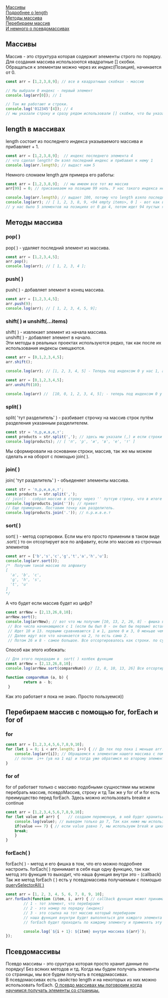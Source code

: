 [Массивы](#arr)<br>
[Подробнее о length](#length)<br>
[Методы массива](#methods)<br>
[Перебираем массив](#for)<br>
[И немного о псевдомассивах](#psevdo)

## <a name ='arr'> Массивы </a> ## 
Массив - это структура которая содержит элементы строго по порядку. Для создания массива использоются квадратные [] скобки.
Обращаться к элементам можно через их индекс(Позиция), начинается от 0.
```javaScript
const arr = [1,2,3,8,9]; // все в квадратныых скобках - массив

// Мы выбрали 0 индекс - первый элемент
console.log(arr[0]); // 1

// Так же работают и строки.
console.log('012345'[4]); // 4
// мы указали строку и сразу рядом использовали [] скобки, что бы указать индекс в этой же строке.
```

## <a name ='length'> length в массивах </a> ##
length состоит из последнего индекса указываемого массива и прибавляет + 1.
```javaScript
const arr = [1,2,3,8,9];  // индекс последнего элемента 4
// что сделал length? Он взял последний индекс и прибавил к нему 1 
console.log(arr.length); // выдаст нам 5
```
Немного сломаем length для примера его работы:
```javaScript
const arr = [1,2,3,8,9];  // мы имеем все тот же массив
arr[99] = 0; // присваиваем на позицию 99 ноль. У нас такого индекса нет, но теперь он появится со значением 0

console.log(arr.length); // выдает 100, потому что length взяло последний индекс и +1 прибавило.
console.log(arr); // [ 1, 2, 3, 8, 9, <94 empty items>, 0 ] - вот как выглядит наш массив. 6 элементов и 94 пустых ячейки.
// у нас было 5 элементов на позициях от 0 до 4, потом идет 94 пустых ячейки и на 99 у нас наш 0. 
```
## <a name = 'methods'> Методы массива </a> ##

### pop( ) ###
pop( ) -  удаляет последний элемент из массива.
```javaScript
const arr = [1,2,3,4,5];
arr.pop();
console.log(arr); // [ 1, 2, 3, 4 ];
```

### push( ) ### 
push( ) - добавляет элемент в конец массива.
```javaScript
const arr = [1,2,3,4,5];
arr.push(9);
console.log(arr); // [ 1, 2, 3, 4, 5, 9];
```
### shift( ) и unshift(...items) ###
shift( ) - извлекает элемент из начала массива.<br>
unshift( ) - добавляет элемент в начало.<br>
Эти методы в реальных проектах используются редко, так как после их использования индексы смещаются.
```javaScript
const arr = [0,1,2,3,4,5];
arr.shift();

console.log(arr); // [1, 2, 3, 4, 5] - Теперь под индексом 0 у нас 1, а не 0 как было.
```
```javaScript
const arr = [0,1,2,3,4,5];
arr.unshift(10);

console.log(arr) //  [10, 0, 1, 2, 3, 4, 5]; - теперь под индексом 0 у нас 10, а не 0.
```
### split( ) ###
split( 'тут разделитель' ) - разбивает строчку на массив строк путём разделения указанным разделителем.
```javaScript
const str = 'п,р,и,в,е,т';
const products = str.split(','); // здесь мы указали (,) и если строки будут через (,) то они образуют массив
console.log(products); // [ 'п', 'р', 'и', 'в', 'е', 'т' ]
```
Мы сформировали на основании строки, массив, так же мы можем сделать и на оборот с помощью join( ).
### join( ) ###
join( 'тут разделитель' ) - объеденяет элементы массива.    
```javaScript
const str = 'п,р,и,в,е,т';
const products = str.split(',');
// join() - собрал массив в строку через '' путсую строку, что в итоге нам дало строчку 'привет'
console.log(products.join('')); // привет
// Еще примерчик. Поставим точку как разделитель.
console.log(products.join('.')); // п.р.и.в.е.т
```
### sort( ) ###
sort( ) - метод сортировки. Eсли мы его просто применим в таком виде .sort( ) то он отсортирует все по алфавиту, если это массив из строчных элементов
```javaScript
const arr = ['b','s','c','g','t','a','h','u'];
console.log(arr.sort());
/*  Получим такой массив по алфовиту
[
  'a', 'b', 'c',
  'g', 'h', 's',
  't', 'u'
]
*/
```
А что будет если массив будет из цифр?
```javaScript
const arrNew = [2,13,26,8,10];
arrNew.sort();
console.log(arrNew); // вот что мы получим [10, 13, 2, 26, 8] - фишка в том, что sort все сортирует как строки.
 // Все числа начинающиеся с 1 (если бы был 0 - он был бы первым) встали на первое место далее сравниваются вторые числа
 // Идет 10 и 13. первыми сравниваются 1 и 1, далее 0 и 3, 0 меньше чем 3, по этому 10 впереди.
 // Далее идут все что начинается на 2, то есть сама 2.
 // Потом 26 и 8 - самое большое. Все отсортировалось как строки. по сути сравнивается каждая отдельная цифра от числа, а не число целиком.
```
Способ как этого избежать:
```javaScript
// Для этого передадим в  sort( ) колбек функцию
const arrNew = [2,13,26,8,10];
console.log(arrNew.sort(compareNum)) // [2, 8, 10, 13, 26] Все отсортировалось как нужно

function compareNum (a, b) { 
        return a - b;
 }
```
Как это работает я пока не знаю. Просто пользуемся))
## <a name = 'for'> Перебираем массив с помощью for, forEach и for of </a> ##
### for ###
```javaScript
const arr = [1,2,3,4,5,6,7,8,9,10];
for (let i = 0; i < arr.length; i++) { // До тех пор пока i меньше arr.length( кол элементов в массиве)                                
    console.log(arr[i]); // Обращаемся к элементам нашего массива с помощью синтаксиса []. Сначала в i = 0 - мы обратимся к 1 элементу
    // потом  i++ (ув на 1 ед) и тогда уже обратимся ко второму элементу и так далее пока не выполнится условие. Пока не закончатся все элементы (i < arr.length) 
}
```
### for of ###
for of работает только с массиво подобными сущностями мы можем перебрать массив, псевдоМассив, строку и тд
Так же у for of и for есть преимущество перед forEach. Здесь можно использовать breake и continue
```javaScript
const arr = [1,2,3,4,5,6,7,8,9,10];
for (let value of arr) {    // создаем переменную, в ней будет храниться каждый элемент массива, обычно называют ее value. Далее указываем массив в котором будем работать
    console.log(value); // выведем только до 7, Так как ниже мы использовали break
    if(value === 7) { // если value равно 7, мы используем break и цикл остановит свою работу.
    break;
    }
} 
```

### forEach( ) ###
forEach( ) - метод и его фишка в том, что его можно подробнее настроить.
forEach( ) принимает в себя еще одну функцию, так как метод это функция то выходит, что наша функция внутри это - (callback)
Так же метод forEach ( ) есть у псевдомассива получаемым с помощью [querySelectorAll( )]()
```javaScript
const arr = [1, 2, 3, 4, 5, 6, 7, 8, 9, 10];
arr.forEach(function (item, i, arr) { // callback функция может принимать в себя 3 аргумента
        // 1 - тот элемент, что перебираем
        // 2 - это номер по порядку (индекс)
        // 3 - это ссылка на тот массив который перебираем
        // наша функция внунтри будет выполняться для каждого элемента массива
        // forEach будет проходить по каждому элементу и применять эту функцию

        console.log(`${i + 1}: ${item} внутри массива ${arr}`);
});
```
## <a name='psevdo'> Псевдомассивы </a> ##
Псевдо массивы - это сруктура которая просто хранит данные по порядку! Без всяких методов и тд.
Когда мы будем получать элементы со страницы, мы все будем получать в псевдомассивах.<br>
В псевдомассивах есть свойство length и на некоторых из них можно использовать forEach. [О псевдо массивах мы поговорим когда научимся получать элементы со страницы.](https://github.com/Aquariids/MyJS/blob/main/app/Programming/Basic%20js/DOM%20HTML%20Elements.md#-%D1%81%D0%BE%D0%B2%D1%80%D0%B5%D0%BC%D0%B5%D0%BD%D0%BD%D1%8B%D0%B5-%D1%81%D0%BF%D0%BE%D1%81%D0%BE%D0%B1%D1%8B-%D0%BF%D0%BE%D0%BB%D1%83%D1%87%D0%B5%D0%BD%D0%B8%D1%8F-%D1%8D%D0%BB%D0%B5%D0%BC%D0%B5%D0%BD%D1%82%D0%BE%D0%B2-dom-)

